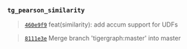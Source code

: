 


### `tg_pearson_similarity`

> [`460e9f9`](https://github.com/tigergraph/gsql-graph-algorithms/commit/460e9f9373192cdcfe720b6f4a4db4d2e3964830) feat(similarity): add accum support for UDFs

> [`8111e3e`](https://github.com/tigergraph/gsql-graph-algorithms/commit/8111e3ec8ed946ef9f23a3d62efda53ea1b48e4d) Merge branch 'tigergraph:master' into master
